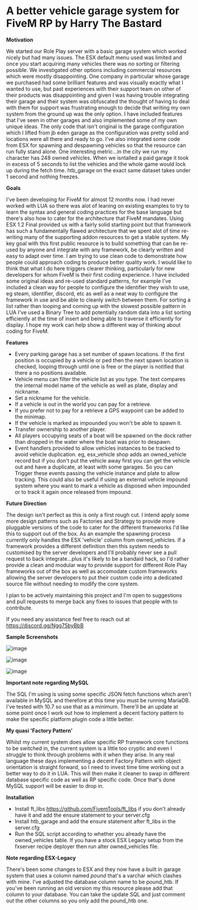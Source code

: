 # A better vehicle garage system for FiveM RP by Harry The Bastard

**Motivation**

We started our Role Play server with a basic garage system which worked nicely but had many issues. The ESX default menu used was limited and once you start acquiring many vehicles there was no sorting or filtering possible. We investigated other options including commercial resources which were mostly disappointing. One company in particular whose garage we purchased had some brilliant features and was visually exactly what I wanted to use, but past experiences with their support team on other of their products was disappointing and given I was having trouble integrating their garage and their system was obfuscated the thought of having to deal with them for support was frustrating enough to decide that writing my own system from the ground up was the only option. I have included features that I've seen in other garages and also implemented some of my own unique ideas. The only code that isn't original is the garage configuration which I lifted from jb eden garage as the configuration was pretty solid and locations were all there and ready to go. I've also integrated some code from ESX for spawning and despawning vehicles so that the resource can run fully stand alone. One interesting metric...in the city we run my character has 248 owned vehicles. When we isntalled a paid garage it took in excess of 5 seconds to list the vehicles and the whole game would lock up during the fetch time. htb_garage on the exact same dataset takes under 1 second and nothing freezes.

**Goals**

I've been developing for FiveM for almost 12 months now. I had never worked with LUA so there was alot of leaning on existing examples to try to learn the syntax and general coding practices for the base language but there's also how to cater for the architecture that FiveM mandates. Using ESX 1.2 Final provided us with a fairly solid starting point but that framework has such a fundamentally flawed architecture that we spent alot of time re-writing many of the supporting addon resources to get a stable system. My key goal with this first public resource is to build something that can be re-used by anyone and integrate with any framework, be clearly written and easy to adapt over time. I am trying to use clean code to demonstrate how people could approach coding to produce better quality work. I would like to think that what I do here triggers clearer thinking, particularly for new developers for whom FiveM is their first coding experience. I have included some original ideas and re-used standard patterns, for example I've included a clean way for people to configure the identifier they wish to use, eg steam, identifier, discord, etc as well as a neat way to configure the framework in use and be able to cleanly switch between them. For sorting a list rather than looping and coming up with the slowest possible pattern in LUA I've used a Binary Tree to add potentially random data into a list sorting efficiently at the time of insert and being able to traverse it efficiently for display. I hope my work can help show a different way of thinking about coding for FiveM.

 **Features**
 
 * Every parking garage has a set number of spawn locations. If the first position is occupied by a vehicle or ped then the next spawn location is checked, looping through until one is free or the player is notified that there a no positions available.
 * Vehicle menu can filter the vehicle list as you type. The text compares the internal model name of the vehicle as well as plate, display and nickname.
 * Set a nickname for the vehicle.
 * If a vehicle is out in the world you can pay for a retrieve.
 * If you prefer not to pay for a retrieve a GPS waypoint can be added to the minimap.
 * If the vehicle is marked as impounded you won't be able to spawn it.
 * Transfer ownership to another player.
 * All players occupying seats of a boat will be spawned on the dock rather than dropped in the water where the boat was prior to despawn.
 * Event handlers provided to allow vehicles instances to be tracked to avoid vehicle duplication. eg, esx_vehicle shop adds an owned_vehicle record but if you don't put the vehicle away first you can get the vehicle out and have a duplicate, at least with some garages. So you can Trigger these events passing the vehicle instance and plate to allow tracking. This could also be useful if using an external vehicle impound system where you want to mark a vehicle as disposed when impounded or to track it again once released from impound.

**Future Direction**

The design isn't perfect as this is only a first rough cut. I intend apply some more design patterns such as Factories and Strategy to provide more pluggable versions of the code to cater for the different frameworks I'd like this to support out of the box. As an example the spawning process currently only handles the ESX 'vehicle' column from owned_vehicles. If a framework provides a different definition then this system needs to customised by the server developers and I'll probably never see a pull request to back integrate...plus it's likely to be a bandaid hack, so I'd rather provide a clean and modular way to provide support for different Role Play frameworks out of the box as well as accomodate custom frameworks allowing the server developers to put their custom code into a dedicated source file without needing to modify the core system.

I plan to be actively maintaining this project and I'm open to suggestions and pull requests to merge back any fixes to issues that people with to contribute.

If you need any assistance feel free to reach out at https://discord.gg/Ngg75byBbB

**Sample Screenshots**

![image](https://user-images.githubusercontent.com/6404476/138875460-cdc771df-56cc-4ef2-bf1e-f810a01df2a4.png)

![image](https://user-images.githubusercontent.com/6404476/138875085-e65c395e-9083-4452-98d9-aee56dc9275e.png)

![image](https://user-images.githubusercontent.com/6404476/138875659-dcb9efa5-065e-463f-aeb8-5d1e1b2db2c9.png)

**Important note regarding MySQL**

The SQL I'm using is using some specific JSON fetch functions which aren't available in MySQL and therefore at this time you must be running MariaDB. I've tested with 10.7 so use that as a minimum. There'll be an update at some point once I work out how to implement a decent factory pattern to make the specific platform plugin code a little better.

**My quasi 'Factory Pattern'**

Whilst my current system does allow specific RP framework core functions to be switched in, the current system is a little too cryptic and even I struggle to think through problems with it when they arise. In any real language these days implementing a decent Factory Pattern with object orientation is straight forward, so I need to invest time time working out a better way to do it in LUA. This will then make it cleaner to swap in different database specific code as well as RP specific code. Once that's done MySQL support will be easier to drop in.

**Installation**
* Install ft_libs https://github.com/FivemTools/ft_libs if you don't already have it and add the ensure statement to your server.cfg
* Install htb_garage and add the ensure statement after ft_libs in the server.cfg
* Run the SQL script according to whether you already have the owned_vehicles table. If you have a stock ESX Legacy setup from the fxserver recipe deployer then run alter owned_vehicles file.

**Note regarding ESX-Legacy**

There's been some changes to ESX and they now have a built in garage system that uses a column named *pound* that's a varchar which clashes with mine. I've adjusted the database column name to be pound_htb. If you've been running an old version my this resource please add that column to your database. You can take the update SQL and just comment out the other columns so you only add the pound_htb one.
